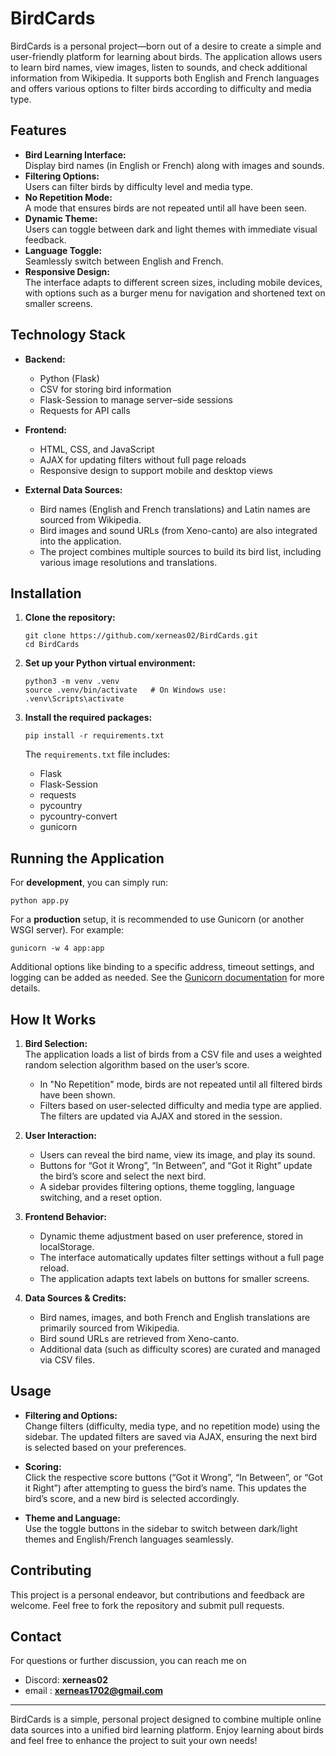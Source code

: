 # BirdCards

BirdCards is a personal project—born out of a desire to create a simple and user-friendly platform for learning about birds. The application allows users to learn bird names, view images, listen to sounds, and check additional information from Wikipedia. It supports both English and French languages and offers various options to filter birds according to difficulty and media type.

## Features

- **Bird Learning Interface:**  
  Display bird names (in English or French) along with images and sounds.  
- **Filtering Options:**  
  Users can filter birds by difficulty level and media type.
- **No Repetition Mode:**  
  A mode that ensures birds are not repeated until all have been seen.
- **Dynamic Theme:**  
  Users can toggle between dark and light themes with immediate visual feedback.
- **Language Toggle:**  
  Seamlessly switch between English and French.
- **Responsive Design:**  
  The interface adapts to different screen sizes, including mobile devices, with options such as a burger menu for navigation and shortened text on smaller screens.

## Technology Stack

- **Backend:**  
  - Python (Flask)  
  - CSV for storing bird information  
  - Flask-Session to manage server–side sessions  
  - Requests for API calls

- **Frontend:**  
  - HTML, CSS, and JavaScript  
  - AJAX for updating filters without full page reloads  
  - Responsive design to support mobile and desktop views

- **External Data Sources:**  
  - Bird names (English and French translations) and Latin names are sourced from Wikipedia.  
  - Bird images and sound URLs (from Xeno-canto) are also integrated into the application.  
  - The project combines multiple sources to build its bird list, including various image resolutions and translations.

## Installation

1. **Clone the repository:**
   ```
   git clone https://github.com/xerneas02/BirdCards.git
   cd BirdCards
   ```

2. **Set up your Python virtual environment:**
   ```
   python3 -m venv .venv
   source .venv/bin/activate   # On Windows use: .venv\Scripts\activate
   ```

3. **Install the required packages:**
   ```
   pip install -r requirements.txt
   ```
   The `requirements.txt` file includes:
   - Flask
   - Flask-Session
   - requests
   - pycountry
   - pycountry-convert
   - gunicorn

## Running the Application

For **development**, you can simply run:
```
python app.py
```

For a **production** setup, it is recommended to use Gunicorn (or another WSGI server). For example:
```
gunicorn -w 4 app:app
```
Additional options like binding to a specific address, timeout settings, and logging can be added as needed. See the [Gunicorn documentation](https://docs.gunicorn.org/en/stable/settings.html) for more details.

## How It Works

1. **Bird Selection:**  
   The application loads a list of birds from a CSV file and uses a weighted random selection algorithm based on the user’s score.  
   - In "No Repetition" mode, birds are not repeated until all filtered birds have been shown.
   - Filters based on user-selected difficulty and media type are applied. The filters are updated via AJAX and stored in the session.

2. **User Interaction:**  
   - Users can reveal the bird name, view its image, and play its sound.
   - Buttons for “Got it Wrong”, “In Between”, and “Got it Right” update the bird’s score and select the next bird.
   - A sidebar provides filtering options, theme toggling, language switching, and a reset option.

3. **Frontend Behavior:**  
   - Dynamic theme adjustment based on user preference, stored in localStorage.
   - The interface automatically updates filter settings without a full page reload.
   - The application adapts text labels on buttons for smaller screens.

4. **Data Sources & Credits:**  
   - Bird names, images, and both French and English translations are primarily sourced from Wikipedia.
   - Bird sound URLs are retrieved from Xeno-canto.
   - Additional data (such as difficulty scores) are curated and managed via CSV files.

## Usage

- **Filtering and Options:**  
  Change filters (difficulty, media type, and no repetition mode) using the sidebar. The updated filters are saved via AJAX, ensuring the next bird is selected based on your preferences.
  
- **Scoring:**  
  Click the respective score buttons (“Got it Wrong”, “In Between”, or “Got it Right”) after attempting to guess the bird’s name. This updates the bird’s score, and a new bird is selected accordingly.

- **Theme and Language:**  
  Use the toggle buttons in the sidebar to switch between dark/light themes and English/French languages seamlessly.

## Contributing

This project is a personal endeavor, but contributions and feedback are welcome. Feel free to fork the repository and submit pull requests.

## Contact

For questions or further discussion, you can reach me on 
  - Discord: **xerneas02**
  - email : **xerneas1702@gmail.com**
---

BirdCards is a simple, personal project designed to combine multiple online data sources into a unified bird learning platform. Enjoy learning about birds and feel free to enhance the project to suit your own needs!
